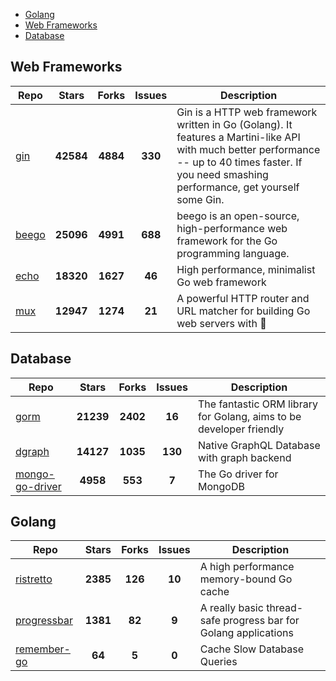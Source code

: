 
- [Golang](#golang)
- [Web Frameworks](#web-frameworks)
- [Database](#database)

## Web Frameworks

| Repo | Stars  | Forks  | Issues | Description |
| ---- | :----: | :----: | :----: | ----------- |
| [gin](https://github.com/gin-gonic/gin) | **42584** | **4884** | **330** | Gin is a HTTP web framework written in Go (Golang). It features a Martini-like API with much better performance -- up to 40 times faster. If you need smashing performance, get yourself some Gin. |
| [beego](https://github.com/astaxie/beego) | **25096** | **4991** | **688** | beego is an open-source, high-performance web framework for the Go programming language. |
| [echo](https://github.com/labstack/echo) | **18320** | **1627** | **46** | High performance, minimalist Go web framework |
| [mux](https://github.com/gorilla/mux) | **12947** | **1274** | **21** | A powerful HTTP router and URL matcher for building Go web servers with 🦍 |

## Database

| Repo | Stars  | Forks  | Issues | Description |
| ---- | :----: | :----: | :----: | ----------- |
| [gorm](https://github.com/go-gorm/gorm) | **21239** | **2402** | **16** | The fantastic ORM library for Golang, aims to be developer friendly |
| [dgraph](https://github.com/dgraph-io/dgraph) | **14127** | **1035** | **130** | Native GraphQL Database with graph backend |
| [mongo-go-driver](https://github.com/mongodb/mongo-go-driver) | **4958** | **553** | **7** | The Go driver for MongoDB |

## Golang

| Repo | Stars  | Forks  | Issues | Description |
| ---- | :----: | :----: | :----: | ----------- |
| [ristretto](https://github.com/dgraph-io/ristretto) | **2385** | **126** | **10** | A high performance memory-bound Go cache |
| [progressbar](https://github.com/schollz/progressbar) | **1381** | **82** | **9** | A really basic thread-safe progress bar for Golang applications |
| [remember-go](https://github.com/rocketlaunchr/remember-go) | **64** | **5** | **0** | Cache Slow Database Queries |
